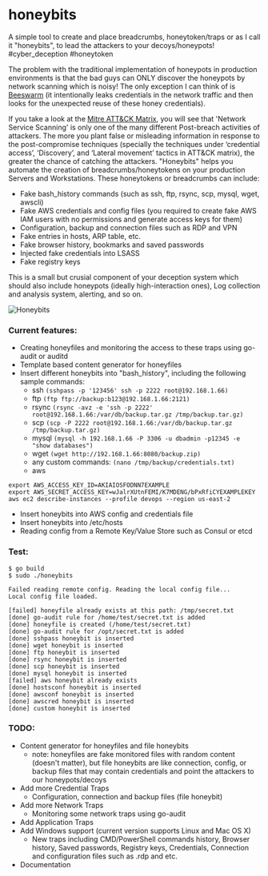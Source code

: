 # honeybits
A simple tool to create and place breadcrumbs, honeytoken/traps or as I call it "honeybits", to lead the attackers to your decoys/honeypots! #cyber_deception #honeytoken

The problem with the traditional implementation of honeypots in production environments is that the bad guys can ONLY discover the honeypots by network scanning which is noisy! The only exception I can think of is [Beeswarm](https://github.com/honeynet/beeswarm) (it intentionally leaks credentials in the network traffic and then looks for the unexpected reuse of these honey credentials).

If you take a look at the [Mitre ATT&CK Matrix](https://attack.mitre.org/wiki/Main_Page), you will see that 'Network Service Scanning' is only one of the many different Post-breach activities of attackers. The more you plant false or misleading information in response to the post-compromise techniques (specially the techniques under ‘credential access’, ‘Discovery’, and ‘Lateral movement’ tactics in ATT&CK matrix), the greater the chance of catching the attackers. "Honeybits" helps you automate the creation of breadcrumbs/honeytokens on your production Servers and Workstations. These honeytokens or breadcrumbs can include:
* Fake bash_history commands (such as ssh, ftp, rsync, scp, mysql, wget, awscli)
* Fake AWS credentials and config files (you required to create fake AWS IAM users with no permissions and generate access keys for them)
* Configuration, backup and connection files such as RDP and VPN
* Fake entries in hosts, ARP table, etc.
* Fake browser history, bookmarks and saved passwords
* Injected fake credentials into LSASS
* Fake registry keys

This is a small but crusial component of your deception system which should also include honeypots (ideally high-interaction ones), Log collection and analysis system, alerting, and so on. 

![Honeybits](https://github.com/0x4D31/honeybits/blob/master/docs/honeybits.png)

### Current features:
* Creating honeyfiles and monitoring the access to these traps using go-audit or auditd 
* Template based content generator for honeyfiles
* Insert different honeybits into "bash_history", including the following sample commands:
  + ssh
```(sshpass -p '123456' ssh -p 2222 root@192.168.1.66)```
  + ftp
```(ftp ftp://backup:b123@192.168.1.66:2121)```
  + rsync
```(rsync -avz -e 'ssh -p 2222' root@192.168.1.66:/var/db/backup.tar.gz /tmp/backup.tar.gz)```
  + scp
```(scp -P 2222 root@192.168.1.66:/var/db/backup.tar.gz /tmp/backup.tar.gz)```
  + mysql
```(mysql -h 192.168.1.66 -P 3306 -u dbadmin -p12345 -e "show databases")```
  + wget
```(wget http://192.168.1.66:8080/backup.zip)```
  + any custom commands:
```(nano /tmp/backup/credentials.txt)```
  + aws
```
export AWS_ACCESS_KEY_ID=AKIAIOSFODNN7EXAMPLE
export AWS_SECRET_ACCESS_KEY=wJalrXUtnFEMI/K7MDENG/bPxRfiCYEXAMPLEKEY
aws ec2 describe-instances --profile devops --region us-east-2
```
* Insert honeybits into AWS config and credentials file
* Insert honeybits into /etc/hosts
* Reading config from a Remote Key/Value Store such as Consul or etcd

### Test:
```
$ go build
$ sudo ./honeybits 

Failed reading remote config. Reading the local config file...
Local config file loaded.

[failed] honeyfile already exists at this path: /tmp/secret.txt
[done] go-audit rule for /home/test/secret.txt is added
[done] honeyfile is created (/home/test/secret.txt)
[done] go-audit rule for /opt/secret.txt is added
[done] sshpass honeybit is inserted
[done] wget honeybit is inserted
[done] ftp honeybit is inserted
[done] rsync honeybit is inserted
[done] scp honeybit is inserted
[done] mysql honeybit is inserted
[failed] aws honeybit already exists
[done] hostsconf honeybit is inserted
[done] awsconf honeybit is inserted
[done] awscred honeybit is inserted
[done] custom honeybit is inserted
```

### TODO:
* Content generator for honeyfiles and file honeybits
  + note: honeyfiles are fake monitored files with random content (doesn't matter), but file honeybits are like connection, config, or backup files that may contain credentials and point the attackers to our honeypots/decoys
* Add more Credential Traps
  + Configuration, connection and backup files (file honeybit)
* Add more Network Traps
  + Monitoring some network traps using go-audit
* Add Application Traps
* Add Windows support (current version supports Linux and Mac OS X)
  + New traps including CMD/PowerShell commands history, Browser history, Saved passwords, Registry keys, Credentials, Connection and configuration files such as .rdp and etc.
* Documentation

